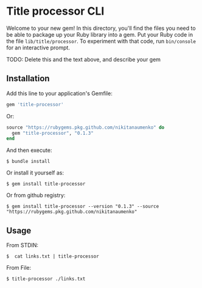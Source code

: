 # Title processor CLI

Welcome to your new gem! In this directory, you'll find the files you need to be able to package up your Ruby library into a gem. Put your Ruby code in the file `lib/title/processor`. To experiment with that code, run `bin/console` for an interactive prompt.

TODO: Delete this and the text above, and describe your gem

## Installation

Add this line to your application's Gemfile:

```ruby
gem 'title-processor'
```
Or:
```ruby
source "https://rubygems.pkg.github.com/nikitanaumenko" do
  gem "title-processor", "0.1.3"
end
```

And then execute:

    $ bundle install

Or install it yourself as:

    $ gem install title-processor
Or from github registry:

    $ gem install title-processor --version "0.1.3" --source "https://rubygems.pkg.github.com/nikitanaumenko"

## Usage

From STDIN:

    $  cat links.txt | title-processor

From File:

    $ title-processor ./links.txt
